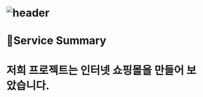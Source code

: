![header](https://capsule-render.vercel.app/api?type=wave&color=auto&height=200&section=header&text=6팀%20프로젝트&fontSize=50)
=============
# 📒Service Summary
저희 프로젝트는 인터넷 쇼핑몰을 만들어 보았습니다.
=============
